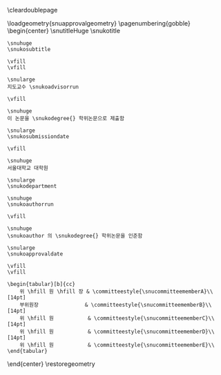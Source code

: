 \cleardoublepage

\loadgeometry{snuapprovalgeometry}
\pagenumbering{gobble}
\begin{center}
    \snutitleHuge
    \snukotitle

    \snuhuge
    \snukosubtitle

    \vfill
    \vfill

    \snularge
    지도교수 \snukoadvisorrun

    \vfill

    \snuhuge
    이 논문을 \snukodegree{} 학위논문으로 제출함

    \snularge
    \snukosubmissiondate

    \vfill

    \snuhuge
    서울대학교 대학원

    \snularge
    \snukodepartment

    \snuhuge
    \snukoauthorrun

    \vfill

    \snuhuge
    \snukoauthor 의 \snukodegree{} 학위논문을 인준함

    \snularge
    \snukoapprovaldate

    \vfill
    \vfill

    \begin{tabular}[b]{cc}
        위 \hfill 원 \hfill 장 & \committeestyle{\snucommitteememberA}\\[14pt]
        부위원장               & \committeestyle{\snucommitteememberB}\\[14pt]
        위 \hfill 원           & \committeestyle{\snucommitteememberC}\\[14pt]
        위 \hfill 원           & \committeestyle{\snucommitteememberD}\\[14pt]
        위 \hfill 원           & \committeestyle{\snucommitteememberE}\\
    \end{tabular}

\end{center}
\restoregeometry

<!-- ㉮ 인준지의 서명과 날인은 심사위원장을 포함하여 석사과정 3인, 박사과정은 5인으로 한다.
㉯ 심사위원의 인준 증명은 날인으로 한다.
㉰ 논문 지도교수는 해당 지도 논문의 심사위원장이 될 수 없으며, 심사위원 중 1인이 되어, 인준지 가장 하단에 날인한다.
㉱ 논문 제출일은 “논문심사계획”상의 심사용 논문 제출기한이 속하는 연, 월까지만 표시한다.
    예) 논문제출기한이 2016. 10. 22일 경우 : “2016년 10월” 표기 
㉲ 논문 인준일은 “논문심사계획”상의 논문 종심일이 속하는 연, 월까지만 표시한다.
    예) 논문 종심기한이 2016. 12. 22일 경우 : “2016년 12월” 표기 -->

